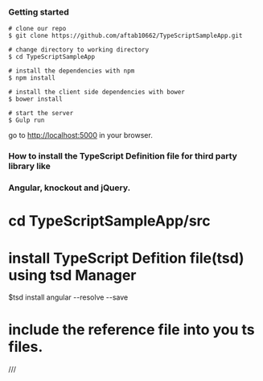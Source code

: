 ### Getting started

```
# clone our repo
$ git clone https://github.com/aftab10662/TypeScriptSampleApp.git

# change directory to working directory
$ cd TypeScriptSampleApp

# install the dependencies with npm
$ npm install

# install the client side dependencies with bower
$ bower install

# start the server
$ Gulp run
```
go to [http://localhost:5000](http://localhost:5000) in your browser.


### How to install the TypeScript Definition file for third party library like 
### Angular, knockout  and jQuery.

# cd TypeScriptSampleApp/src

# install TypeScript Defition file(tsd) using tsd Manager
$tsd install angular --resolve --save

# include the reference file into you ts files.
 /// <reference path="../typings/angularjs/angular.d.ts" />